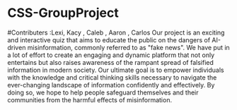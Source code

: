 # CSS-GroupProject
#Contributers :Lexi, Kacy , Caleb , Aaron , Carlos
Our project is an exciting and interactive quiz that aims to educate the public on the dangers of AI-driven misinformation, commonly referred to as "fake
news". We have put in a lot of effort to create an engaging and dynamic platform that not only entertains but also raises awareness of the rampant spread
of falsified information in modern society. Our ultimate goal is to empower individuals with the knowledge and critical thinking skills necessary to
navigate the ever-changing landscape of information confidently and effectively. By doing so, we hope to help people safeguard themselves and their
communities from the harmful effects of misinformation.
